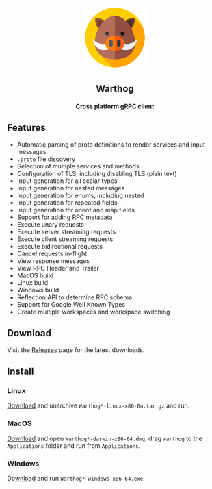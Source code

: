 <p align="center">
<img src="resources/icons/app.png" style="width:150px" width="150" alt="Warthog" />
<h2 align="center">Warthog</h2>
<h4 align="center">Cross platform gRPC client</h4>
</p>

## Features

- Automatic parsing of proto definitions to render services and input messages
- `.proto` file discovery
- Selection of multiple services and methods
- Configuration of TLS, including disabling TLS (plain text)
- Input generation for all scalar types
- Input generation for nested messages
- Input generation for enums, including nested
- Input generation for repeated fields
- Input generation for oneof and map fields
- Support for adding RPC metadata
- Execute unary requests
- Execute server streaming requests
- Execute client streaming requests
- Execute bidirectional requests
- Cancel requests in-flight
- View response messages
- View RPC Header and Trailer
- MacOS build
- Linux build
- Windows build
- Reflection API to determine RPC schema
- Support for Google Well Known Types
- Create multiple workspaces and workspace switching

## Download

Visit the [Releases](https://github.com/Forest33/warthog/releases) page for the latest downloads.

## Install

### Linux

[Download](https://github.com/Forest33/warthog/releases) and unarchive `Warthog*-linux-x86-64.tar.gz` and run.

### MacOS

[Download](https://github.com/Forest33/warthog/releases) and open `Warthog*-darwin-x86-64.dmg`, drag `warthog` to the `Applications` folder and run from `Applications`.

### Windows

[Download](https://github.com/Forest33/warthog/releases) and run `Warthog*-windows-x86-64.exe`.